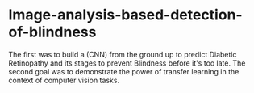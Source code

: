 # Image-analysis-based-detection-of-blindness
The first was to build a (CNN) from the ground up to predict Diabetic Retinopathy and its stages to prevent Blindness before it's too late. The second goal was to demonstrate the power of transfer learning in the context of computer vision tasks.
